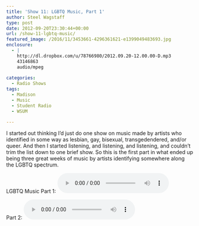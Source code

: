 ```yaml
---
title: 'Show 11: LGBTQ Music, Part 1'
author: Steel Wagstaff
type: post
date: 2012-09-20T23:30:44+00:00
url: /show-11-lgbtq-music/
featured_image: /2016/11/3453661-4296361621-e1399049483693.jpg
enclosure:
  - |
    http://dl.dropbox.com/u/78766980/2012.09.20-12.00.00-D.mp3
    43146863
    audio/mpeg
    
categories:
  - Radio Shows
tags:
  - Madison
  - Music
  - Student Radio
  - WSUM

---
```

I started out thinking I&#8217;d just do one show on music made by artists who identified in some way as lesbian, gay, bisexual, transgedendered, and/or queer. And then I started listening, and listening, and listening, and couldn&#8217;t trim the list down to one brief show. So this is the first part in what ended up being three great weeks of music by artists identifying somewhere along the LGBTQ spectrum.

LGBTQ Music Part 1: <audio controls src="http://dl.dropbox.com/u/78766980/12%20LGBTQ%20Music%20(Show%2011%2C%20Part%201_%20Sep.mp3"></audio> 

Part 2: <audio controls src="http://dl.dropbox.com/u/78766980/2012.09.20-12.00.00-D.mp3"></audio>